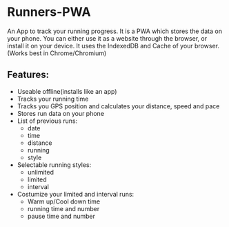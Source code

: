 Runners-PWA
===========

An App to track your running progress.
It is a PWA which stores the data on your phone.
You can either use it as a website through the browser, or install it on your device.
It uses the IndexedDB and Cache of your browser.
(Works best in Chrome/Chromium)


Features:
---------
- Useable offline(installs like an app)
- Tracks your running time
- Tracks you GPS position and calculates your distance, speed and pace
- Stores run data on your phone
- List of previous runs:
  - date
  - time
  - distance
  - running
  - style
- Selectable running styles:
  - unlimited
  - limited
  - interval
- Costumize your limited and interval runs:
  - Warm up/Cool down time
  - running time and number
  - pause time and number

